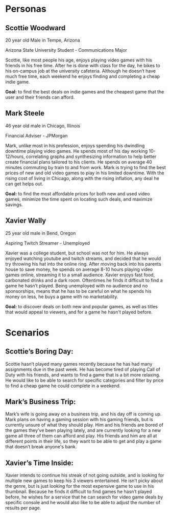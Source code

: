 # Personas
## Scottie Woodward
20 year old Male in Tempe, Arizona

Arizona State University Student - Communications Major

Scottie, like most people his age, enjoys playing video games with his friends in his free time. After he is done with class for the day, he bikes to his on-campus job at the university cafeteria. Although he doesn’t have much free time, each weekend he enjoys finding and completing a cheap indie game. 

**Goal:** to find the best deals on indie games and the cheapest game that the user and their friends can afford.

## Mark Steele
46 year old male in Chicago, Illinois

Financial Adviser - JPMorgan

Mark, unlike most in his profession, enjoys spending his dwindling downtime playing video games. He spends most of his day working 10-12/hours, correlating graphs and synthesizing information to help better create financial plans tailored to his clients. He spends on average 40 minutes commuting by train to and from work. 
Mark is trying to find the best prices of new and old video games to play in his limited downtime. With the rising cost of living in Chicago, along with the rising inflation, any deal he can get helps out.

**Goal:** to find the most affordable prices for both new and used video games, minimize the time spent on locating such deals, and maximize savings.

## Xavier Wally

25 year old male in Bend, Oregon

Aspiring Twitch Streamer - Unemployed

Xavier was a college student, but school was not for him. He always enjoyed watching youtube and twitch streams, and decided that he would try throwing his hat into the online ring. After moving back into his parents house to save money, he spends on average 8-10 hours playing video games online, streaming it to a small audience. 
Xavier enjoys fast food, carbonated drinks and a dark room. Oftentimes he finds it difficult to find a game he hasn’t played. Being unemployed with no audience and no sponsorships, means that he has to be careful on what he spends his money on less, he buys a game with no marketability.

**Goal:** to discover deals on both new and popular games, as well as titles that would appeal to viewers, and for a game he hasn't played before.


# Scenarios

## Scottie’s Boring Day:

Scottie hasn’t played many games recently because he has had many assignments due in the past week. He has become tired of playing Call of Duty with his friends, and wants to find a game that is a bit more relaxing. He would like to be able to search for specific categories and filter by price to find a cheap game he could complete in a weekend.

## Mark’s Business Trip:

Mark’s wife is going away on a business trip, and his day off is coming up. Mark plans on having a gaming session with his gaming friends, but is currently unsure of what they should play. Him and his friends are bored of the games they’ve been playing lately, and are currently looking for a new game all three of them can afford and play. His friends and him are all at different points in their life, so they want to be able to get and play a game that doesn’t break anyone's bank. 


## Xavier’s Time Inside:

Xavier intends to continue his streak of not going outside, and is looking for multiple new games to keep his 3 viewers entertained. He isn’t picky about the genre, but is just looking for the most expensive game to use in his thumbnail. Because he finds it difficult to find games he hasn’t played before, he wishes for a service that he can search for video game deals by specific console and he would also like to be able to adjust the number of results per page.

